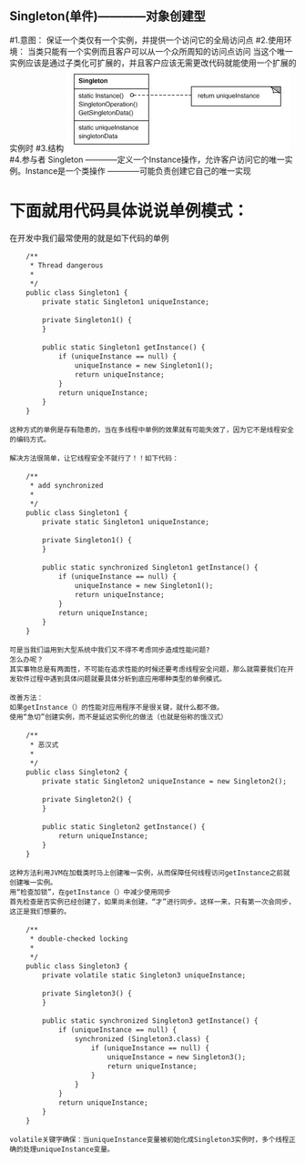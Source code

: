 Singleton(单件)————对象创建型
------------------------------------
#1.意图：
保证一个类仅有一个实例，并提供一个访问它的全局访问点
#2.使用环境：
当类只能有一个实例而且客户可以从一个众所周知的访问点访问
当这个唯一实例应该是通过子类化可扩展的，并且客户应该无需更改代码就能使用一个扩展的实例时
#3.结构
![github](https://github.com/IceDcap/Gof-DesignPatterns/blob/master/uml/Singleton.JPG "Singleton")
#4.参与者
Singleton
        ————定义一个Instance操作，允许客户访问它的唯一实例。Instance是一个类操作
        ————可能负责创建它自己的唯一实现

# 下面就用代码具体说说单例模式：
在开发中我们最常使用的就是如下代码的单例

        /**
         * Thread dangerous
         * 
         */
        public class Singleton1 {
            private static Singleton1 uniqueInstance;

            private Singleton1() {
            }

            public static Singleton1 getInstance() {
                if (uniqueInstance == null) {
                    uniqueInstance = new Singleton1();
                    return uniqueInstance;
                }
                return uniqueInstance;
            }
        }

    这种方式的单例是存有隐患的，当在多线程中单例的效果就有可能失效了，因为它不是线程安全的编码方式。

    解决方法很简单，让它线程安全不就行了！！如下代码：

        /**
         * add synchronized
         * 
         */
        public class Singleton1 {
            private static Singleton1 uniqueInstance;

            private Singleton1() {
            }

            public static synchronized Singleton1 getInstance() {
                if (uniqueInstance == null) {
                    uniqueInstance = new Singleton1();
                    return uniqueInstance;
                }
                return uniqueInstance;
            }
        }

    可是当我们运用到大型系统中我们又不得不考虑同步造成性能问题?
    怎么办呢？
    其实事物总是有两面性，不可能在追求性能的时候还要考虑线程安全问题，那么就需要我们在开发软件过程中遇到具体问题就要具体分析到底应用哪种类型的单例模式。

    改善方法：
    如果getInstance（）的性能对应用程序不是很关键，就什么都不做。
    使用“急切”创建实例，而不是延迟实例化的做法（也就是俗称的饿汉式）

        /**
         * 恶汉式
         * 
         */
        public class Singleton2 {
            private static Singleton2 uniqueInstance = new Singleton2();

            private Singleton2() {
            }

            public static Singleton2 getInstance() {
                return uniqueInstance;
            }
        }
        
    这种方法利用JVM在加载类时马上创建唯一实例，从而保障任何线程访问getInstance之前就创建唯一实例。
    用“检查加锁”，在getInstance（）中减少使用同步
    首先检查是否实例已经创建了，如果尚未创建，“才”进行同步。这样一来，只有第一次会同步，这正是我们想要的。

        /**
         * double-checked locking
         * 
         */
        public class Singleton3 {
            private volatile static Singleton3 uniqueInstance;

            private Singleton3() {
            }

            public static synchronized Singleton3 getInstance() {
                if (uniqueInstance == null) {
                    synchronized (Singleton3.class) {
                        if (uniqueInstance == null) {
                            uniqueInstance = new Singleton3();
                            return uniqueInstance;
                        }
                    }
                }
                return uniqueInstance;
            }
        }

    volatile关键字确保：当uniqueInstance变量被初始化成Singleton3实例时，多个线程正确的处理uniqueInstance变量。







